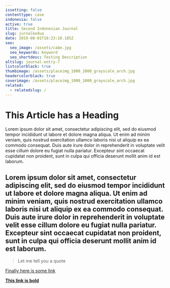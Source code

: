 ```yaml
---
issetting: false
contenttype: case
indonesia: false
active: true
title: Second Indonesian Journal
slug: jurnalkedua
date: 2019-08-01T16:23:10.185Z
seo:
  seo_image: /assets/cabe.jpg
  seo_keywords: Keyword
  seo_shortdesc: Testing Description
altslug: journal-entry-7
listcolorblack: true
thumbimage: /assets/placeimg_1000_1000_grayscale_arch.jpg
headercolorblack: true
coverimage: /assets/placeimg_1000_1000_grayscale_arch.jpg
related:
  - relatedslug: /
---
```

# This Article has a Heading

Lorem ipsum dolor sit amet, consectetur adipiscing elit, sed do eiusmod tempor incididunt ut labore et dolore magna aliqua. Ut enim ad minim veniam, quis nostrud exercitation ullamco laboris nisi ut aliquip ex ea commodo consequat. Duis aute irure dolor in reprehenderit in voluptate velit esse cillum dolore eu fugiat nulla pariatur. Excepteur sint occaecat cupidatat non proident, sunt in culpa qui officia deserunt mollit anim id est laborum.

## Lorem ipsum dolor sit amet, consectetur adipiscing elit, sed do eiusmod tempor incididunt ut labore et dolore magna aliqua. Ut enim ad minim veniam, quis nostrud exercitation ullamco laboris nisi ut aliquip ex ea commodo consequat. Duis aute irure dolor in reprehenderit in voluptate velit esse cillum dolore eu fugiat nulla pariatur. Excepteur sint occaecat cupidatat non proident, sunt in culpa qui officia deserunt mollit anim id est laborum.

> Let me tell you a quote

[Finally here is some link](https://herbana.id)

****[**This link is bold**](https://herbana.id)****
